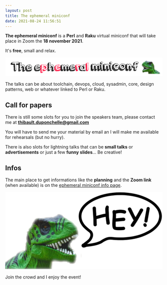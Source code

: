 ```yaml
---
layout: post
title: The ephemeral miniconf
date: 2021-08-24 11:56:51
---
```

**The ephemeral miniconf** is a **Perl** and **Raku** virtual miniconf that will take place in Zoom the **18 november 2021**.

It's **free**, small and relax.

[![](/assets/images/ephemeralraptor.png)](https://thibaultduponchelle.github.io/the-ephemeral-miniconf/)

The talks can be about toolchain, devops, cloud, sysadmin, core, design patterns, web or whatever linked to Perl or Raku.

## Call for papers
There is still some slots for you to join the speakers team, please contact me at **thibault.duponchelle@gmail.com**

You will have to send me your material by email an I will make me available for rehearsals (but no hurry).

There is also slots for lightning talks that can be **small talks** or **advertisements** or just a few **funny slides**... Be creative!

## Infos
The main place to get informations like the **planning** and the **Zoom link** (when available) is on the [ephemeral miniconf info page](https://thibaultduponchelle.github.io/the-ephemeral-miniconf/).

![Roar](/assets/images/94fow3t1ahw0qkxn9zqv.png)

Join the crowd and I enjoy the event!
